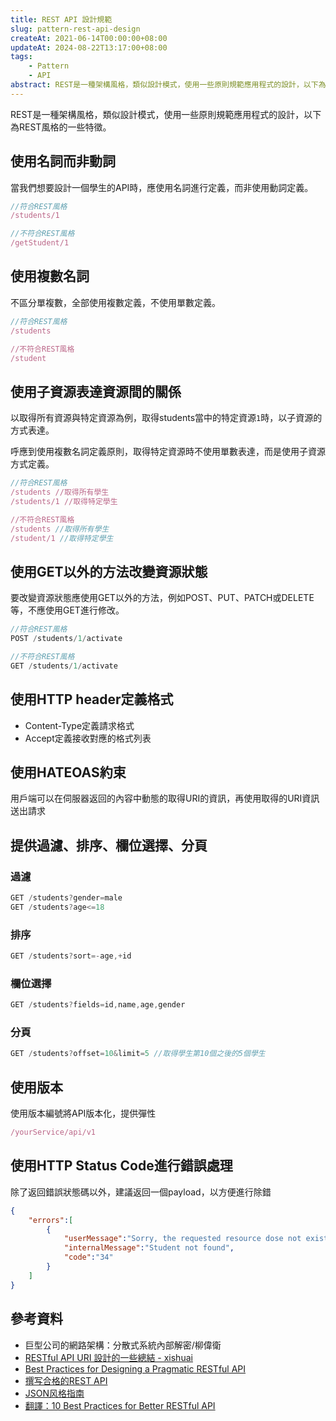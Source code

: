 ```yaml
---
title: REST API 設計規範
slug: pattern-rest-api-design
createAt: 2021-06-14T00:00:00+08:00
updateAt: 2024-08-22T13:17:00+08:00
tags:
    - Pattern
    - API
abstract: REST是一種架構風格，類似設計模式，使用一些原則規範應用程式的設計，以下為REST風格的一些特徵
---
```


REST是一種架構風格，類似設計模式，使用一些原則規範應用程式的設計，以下為REST風格的一些特徵。

## 使用名詞而非動詞
當我們想要設計一個學生的API時，應使用名詞進行定義，而非使用動詞定義。
```javascript
//符合REST風格
/students/1

//不符合REST風格
/getStudent/1
```

## 使用複數名詞
不區分單複數，全部使用複數定義，不使用單數定義。
```javascript
//符合REST風格
/students

//不符合REST風格
/student
```

## 使用子資源表達資源間的關係
以取得所有資源與特定資源為例，取得students當中的特定資源`1`時，以子資源的方式表達。

呼應到使用複數名詞定義原則，取得特定資源時不使用單數表達，而是使用子資源方式定義。

```javascript
//符合REST風格
/students //取得所有學生
/students/1 //取得特定學生

//不符合REST風格
/students //取得所有學生
/student/1 //取得特定學生
```

## 使用GET以外的方法改變資源狀態
要改變資源狀態應使用GET以外的方法，例如POST、PUT、PATCH或DELETE等，不應使用GET進行修改。
```javascript
//符合REST風格
POST /students/1/activate

//不符合REST風格
GET /students/1/activate
```

## 使用HTTP header定義格式
- Content-Type定義請求格式
- Accept定義接收對應的格式列表

## 使用HATEOAS約束
用戶端可以在伺服器返回的內容中動態的取得URI的資訊，再使用取得的URI資訊送出請求


## 提供過濾、排序、欄位選擇、分頁
### 過濾
```javascript
GET /students?gender=male
GET /students?age<=18
```

### 排序
```javascript
GET /students?sort=-age,+id
```

### 欄位選擇
```javascript
GET /students?fields=id,name,age,gender
```

### 分頁
```javascript
GET /students?offset=10&limit=5 //取得學生第10個之後的5個學生
```

## 使用版本
使用版本編號將API版本化，提供彈性
```javascript
/yourService/api/v1
```

## 使用HTTP Status Code進行錯誤處理
除了返回錯誤狀態碼以外，建議返回一個payload，以方便進行除錯

```json
{
    "errors":[
        {
            "userMessage":"Sorry, the requested resource dose not exists.",
            "internalMessage":"Student not found",
            "code":"34"
        }
    ]
}
```

## 參考資料
- 巨型公司的網路架構：分散式系統內部解密/柳偉衛
- [RESTful API URI 設計的一些總結 - xishuai](https://newgoodlooking.pixnet.net/blog/post/126807288)
- [Best Practices for Designing a Pragmatic RESTful API](https://www.vinaysahni.com/best-practices-for-a-pragmatic-restful-api)
- [撰写合格的REST API](https://kb.cnblogs.com/page/521718/)
- [JSON风格指南](https://github.com/darcyliu/google-styleguide/blob/master/JSONStyleGuide.md)
- [翻譯：10 Best Practices for Better RESTful API](https://medium.com/@vicxu/%E7%BF%BB%E8%AD%AF-10-best-practices-for-better-restful-api-36b9c0975659)